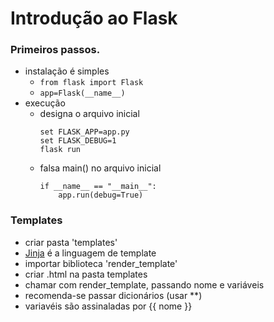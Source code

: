 # Introdução ao Flask
### Primeiros passos.

- instalação é simples 
  - `from flask import Flask`
  - `app=Flask(__name__)`
- execução
  - designa o arquivo inicial
    ```
    set FLASK_APP=app.py 
    set FLASK_DEBUG=1
    flask run
    ```
  - falsa main() no arquivo inicial
    ```
    if __name__ == "__main__":
        app.run(debug=True)
    ```
### Templates

- criar pasta 'templates'
- [Jinja](https://jinja.palletsprojects.com/en/3.1.x) é a linguagem de template
- importar biblioteca 'render_template'
- criar .html na pasta templates
- chamar com render_template, passando nome e variáveis
- recomenda-se passar dicionários (usar **)
- variavéis são assinaladas por {{ nome }}